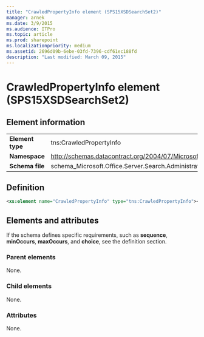 ```yaml
---
title: "CrawledPropertyInfo element (SPS15XSDSearchSet2)"
manager: arnek
ms.date: 3/9/2015
ms.audience: ITPro
ms.topic: article
ms.prod: sharepoint
ms.localizationpriority: medium
ms.assetid: 2696d09b-6ebe-03fd-7396-cdf61ec188fd
description: "Last modified: March 09, 2015"
---
```


# CrawledPropertyInfo element (SPS15XSDSearchSet2)

 
  
## Element information

|||
|:-----|:-----|
|**Element type** <br/> |tns:CrawledPropertyInfo  <br/> |
|**Namespace** <br/> |http://schemas.datacontract.org/2004/07/Microsoft.Office.Server.Search.Administration  <br/> |
|**Schema file** <br/> |schema_Microsoft.Office.Server.Search.Administration.xsd  <br/> |
   
## Definition

```XML
<xs:element name="CrawledPropertyInfo" type="tns:CrawledPropertyInfo"></xs:element>

```

## Elements and attributes

If the schema defines specific requirements, such as **sequence**, **minOccurs**, **maxOccurs**, and **choice**, see the definition section. 
  
### Parent elements

None.
  
### Child elements

None.
  
### Attributes

None.
  

